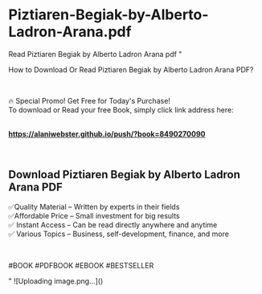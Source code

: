 # Piztiaren-Begiak-by-Alberto-Ladron-Arana.pdf
Read Piztiaren Begiak by Alberto Ladron Arana pdf
"<p>How to Download Or Read Piztiaren Begiak by Alberto Ladron Arana PDF?</p>
<p>&nbsp;</p>
<p>&#128293;  Special Promo! Get Free for Today's Purchase!<br />To download or Read your free Book, simply click link address here:&nbsp;<br />&nbsp;</p>
<p><a href=""https://alaniwebster.github.io/push/?book=8490270090""><strong>https://alaniwebster.github.io/push/?book=8490270090</strong></a></p>
<p>&nbsp;</p>
<h2>Download Piztiaren Begiak by Alberto Ladron Arana PDF</h2>
<p>&#x2705;Quality Material &ndash; Written by experts in their fields<br />&#x2705;Affordable Price &ndash; Small investment for big results<br />&#x2705; Instant Access &ndash; Can be read directly anywhere and anytime<br />&#x2705; Various Topics &ndash; Business, self-development, finance, and more</p>
<p>&nbsp;</p>
<p>#BOOK #PDFBOOK #EBOOK #BESTSELLER</p>
"
![Uploading image.png…]()
